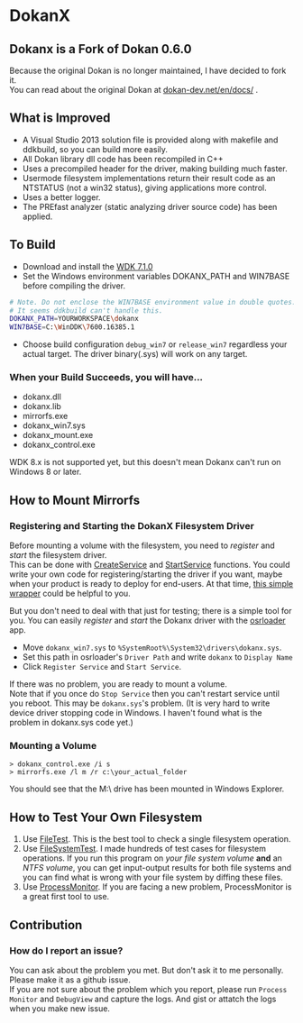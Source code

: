 # DokanX

## Dokanx is a Fork of Dokan 0.6.0
Because the original Dokan is no longer maintained, I have decided to fork it.   
You can read about the original Dokan at [dokan-dev.net/en/docs/](http://dokan-dev.net/en/docs/) . 

## What is Improved
* A Visual Studio 2013 solution file is provided along with makefile and ddkbuild, so you can build more easily.
* All Dokan library dll code has been recompiled in C++
* Uses a precompiled header for the driver, making building much faster.
* Usermode filesystem implementations return their result code as an NTSTATUS (not a win32 status), giving applications more control.
* Uses a better logger.
* The PREfast analyzer (static analyzing driver source code) has been applied.

## To Build
* Download and install the [WDK 7.1.0](http://www.microsoft.com/en-us/download/details.aspx?id=11800)
* Set the Windows environment variables DOKANX_PATH and WIN7BASE before compiling the driver.

```bash
# Note. Do not enclose the WIN7BASE environment value in double quotes.  
# It seems ddkbuild can't handle this.
DOKANX_PATH=YOURWORKSPACE\dokanx
WIN7BASE=C:\WinDDK\7600.16385.1
```
* Choose build configuration `debug_win7` or `release_win7` regardless your actual target. The driver binary(.sys) will work on any target. 

### When your Build Succeeds, you will have...
* dokanx.dll
* dokanx.lib
* mirrorfs.exe
* dokanx_win7.sys
* dokanx_mount.exe
* dokanx_control.exe

WDK 8.x is not supported yet, but this doesn't mean Dokanx can't run on Windows 8 or later. 

## How to Mount Mirrorfs
### Registering and Starting the DokanX Filesystem Driver
Before mounting a volume with the filesystem, you need to *register* and *start* the filesystem driver.  
This can be done with [CreateService](http://msdn.microsoft.com/en-us/library/windows/desktop/ms682450(v=vs.85).aspx) and [StartService](http://msdn.microsoft.com/en-us/library/windows/desktop/ms686321(v=vs.85).aspx) functions. You could write your own code for registering/starting the driver if you want, maybe when your product is ready to deploy for end-users. At that time, [this simple wrapper](https://github.com/BenjaminKim/dokanx/blob/master/Common/WinNT/NtServiceCtrl.cpp) could be helpful to you.

But you don't need to deal with that just for testing; there is a simple tool for you.
You can easily *register* and *start* the Dokanx driver with the [osrloader](http://www.osronline.com/article.cfm?article=157) app.
* Move `dokanx_win7.sys` to `%SystemRoot%\System32\drivers\dokanx.sys`.
* Set this path in osrloader's `Driver Path` and write `dokanx` to `Display Name`
* Click `Register Service` and `Start Service`.

If there was no problem, you are ready to mount a volume.  
Note that if you once do `Stop Service` then you can't restart service until you reboot. This may be `dokanx.sys`'s problem. (It is very hard to write device driver stopping code in Windows. I haven't found what is the problem in dokanx.sys code yet.)

### Mounting a Volume
```
> dokanx_control.exe /i s
> mirrorfs.exe /l m /r c:\your_actual_folder
```

You should see that the M:\ drive has been mounted in Windows Explorer.

## How to Test Your Own Filesystem
1. Use [FileTest](https://github.com/ladislav-zezula/FileTest). This is the best tool to check a single filesystem operation.
2. Use [FileSystemTest](https://github.com/BenjaminKim/FileSystemTest). I made hundreds of test cases for filesystem operations. If you run this program on *your file system volume* **and** an *NTFS volume*, you can get input-output results for both file systems and you can find what is wrong with your file system by diffing these files. 
3. Use [ProcessMonitor](http://technet.microsoft.com/en-us/sysinternals/bb896645.aspx). If you are facing a new problem, ProcessMonitor is a great first tool to use. 

## Contribution
### How do I report an issue?
You can ask about the problem you met. But don't ask it to me personally. Please make it as a github issue.  
If you are not sure about the problem which you report, please run `Process Monitor` and `DebugView` and capture the logs. And gist or attatch the logs when you make new issue.
